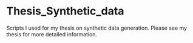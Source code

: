 # Thesis_Synthetic_data
Scripts I used for my thesis on synthetic data generation. Please see my thesis for more detailed information.
